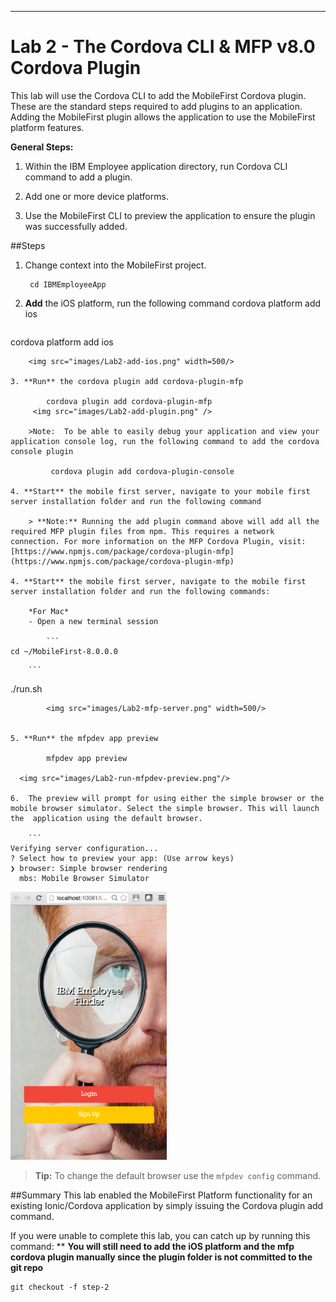 - - -
# Lab 2 - The Cordova CLI & MFP v8.0 Cordova Plugin

This lab will use the Cordova CLI to add the MobileFirst Cordova plugin. These are the standard steps required to add plugins to an application. Adding the MobileFirst plugin allows the application to use the MobileFirst platform features. 

**General Steps:**

1. Within the IBM Employee application directory, run Cordova CLI command to add a plugin.

1. Add one or more device platforms.

2. Use the MobileFirst CLI to preview the application to ensure the plugin was successfully added. 

##Steps

1. Change context into the MobileFirst project.

        cd IBMEmployeeApp        

2. **Add** the iOS platform, run the following command cordova platform add ios

	```
cordova platform add ios
```
	<img src="images/Lab2-add-ios.png" width=500/>

3. **Run** the cordova plugin add cordova-plugin-mfp

        cordova plugin add cordova-plugin-mfp
     <img src="images/Lab2-add-plugin.png" />

	>Note:  To be able to easily debug your application and view your application console log, run the following command to add the cordova console plugin 
	
		 cordova plugin add cordova-plugin-console

4. **Start** the mobile first server, navigate to your mobile first server installation folder and run the following command

	> **Note:** Running the add plugin command above will add all the required MFP plugin files from npm. This requires a network connection. For more information on the MFP Cordova Plugin, visit: [https://www.npmjs.com/package/cordova-plugin-mfp](https://www.npmjs.com/package/cordova-plugin-mfp)

4. **Start** the mobile first server, navigate to the mobile first server installation folder and run the following commands:

	*For Mac*
	- Open a new terminal session

		```
cd ~/MobileFirst-8.0.0.0
```

		```
./run.sh
```
		<img src="images/Lab2-mfp-server.png" width=500/>
		
  
5. **Run** the mfpdev app preview

        mfpdev app preview

  <img src="images/Lab2-run-mfpdev-preview.png"/>

6.  The preview will prompt for using either the simple browser or the mobile browser simulator. Select the simple browser. This will launch the  application using the default browser.

	```
Verifying server configuration...
? Select how to preview your app: (Use arrow keys)
❯ browser: Simple browser rendering 
  mbs: Mobile Browser Simulator 
```

  <img src="images/Lab2-browser.png" width="250"/>

> **Tip:** To change the default browser use the `mfpdev config` command.
 

##Summary
This lab enabled the MobileFirst Platform functionality for an existing Ionic/Cordova application by simply issuing the Cordova plugin add command. 

If you were unable to complete this lab, you can catch up by running this command: ** **You will still need to add the iOS platform and the mfp cordova plugin manually since the plugin folder is not committed to the git repo**

```
git checkout -f step-2
```